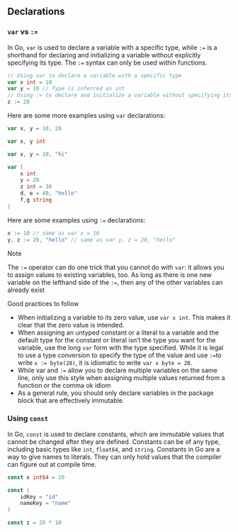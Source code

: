 ## Declarations

### `var` vs `:=`

In Go, `var` is used to declare a variable with a specific type, while `:=` is a shorthand for declaring and initializing a variable without explicitly specifying its type. The `:=` syntax can only be used within functions.

```Go
// Using var to declare a variable with a specific type
var x int = 10  
var y = 10 // Type is inferred as int
// Using := to declare and initialize a variable without specifying its type
z := 20
```

Here are some more examples using `var` declarations:

```Go
var x, y = 10, 20

var x, y int

var x, y = 10, "hi"

var (
    x int
    y = 20
    z int = 30
    d, e = 40, "hello"
    f,g string
)
```

Here are some examples using `:=` declarations:

```Go
x := 10 // same as var x = 10
y, z := 20, "hello" // same as var y, z = 20, "hello"
```

>[!NOTE]
> The `:=` operator can do one trick that you cannot do with `var`: it allows you to assign
values to existing variables, too. As long as there is one new variable on the lefthand
side of the `:=`, then any of the other variables can already exist



Good practices to follow
- When initializing a variable to its zero value, use `var x int`. This makes it clear
that the zero value is intended.
- When assigning an untyped constant or a literal to a variable and the default type
for the constant or literal isn’t the type you want for the variable, use the long `var`
form with the type specified. While it is legal to use a type conversion to specify
the type of the value and use `:=`to write `x := byte(20)`, it is idiomatic to write
`var x byte = 20`.
- While var and `:=` allow you to declare multiple variables on the same line, only use
this style when assigning multiple values returned from a function or the comma ok
idiom
- As a general rule, you should only declare variables in the package block that are effectively immutable.


### Using `const`
In Go, `const` is used to declare constants, which are immutable values that cannot be changed after they are defined. Constants can be of any type, including basic types like `int`, `float64`, and `string`. Constants in Go are a way to give names to literals. They can only hold values that the compiler can figure out at compile time.

```Go
const x int64 = 10

const (
    idKey = "id"
    nameKey = "name"
)

const z = 20 * 10

```
